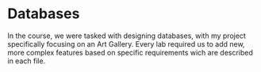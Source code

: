 # Databases
In the course, we were tasked with designing databases, with my project specifically focusing on an Art Gallery. Every lab required us to add new, more complex features based on specific requirements wich are described in each file. 
